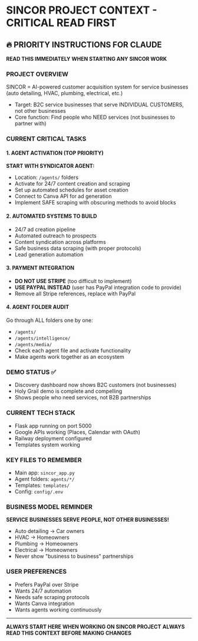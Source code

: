 # SINCOR PROJECT CONTEXT - CRITICAL READ FIRST

## 🔥 PRIORITY INSTRUCTIONS FOR CLAUDE
**READ THIS IMMEDIATELY WHEN STARTING ANY SINCOR WORK**

### PROJECT OVERVIEW
SINCOR = AI-powered customer acquisition system for service businesses (auto detailing, HVAC, plumbing, electrical, etc.)
- Target: B2C service businesses that serve INDIVIDUAL CUSTOMERS, not other businesses
- Core function: Find people who NEED services (not businesses to partner with)

### CURRENT CRITICAL TASKS

#### 1. AGENT ACTIVATION (TOP PRIORITY)
**START WITH SYNDICATOR AGENT:**
- Location: `/agents/` folders
- Activate for 24/7 content creation and scraping
- Set up automated schedules for asset creation
- Connect to Canva API for ad generation
- Implement SAFE scraping with obscuring methods to avoid blocks

#### 2. AUTOMATED SYSTEMS TO BUILD
- 24/7 ad creation pipeline
- Automated outreach to prospects
- Content syndication across platforms
- Safe business data scraping (with proper protocols)
- Lead generation automation

#### 3. PAYMENT INTEGRATION
- **DO NOT USE STRIPE** (too difficult to implement)
- **USE PAYPAL INSTEAD** (user has PayPal integration code to provide)
- Remove all Stripe references, replace with PayPal

#### 4. AGENT FOLDER AUDIT
Go through ALL folders one by one:
- `/agents/` 
- `/agents/intelligence/`
- `/agents/media/`
- Check each agent file and activate functionality
- Make agents work together as an ecosystem

### DEMO STATUS ✅
- Discovery dashboard now shows B2C customers (not businesses)
- Holy Grail demo is complete and compelling
- Shows people who need services, not B2B partnerships

### CURRENT TECH STACK
- Flask app running on port 5000
- Google APIs working (Places, Calendar with OAuth)
- Railway deployment configured
- Templates system working

### KEY FILES TO REMEMBER
- Main app: `sincor_app.py`
- Agent folders: `agents/*/`  
- Templates: `templates/`
- Config: `config/.env`

### BUSINESS MODEL REMINDER
**SERVICE BUSINESSES SERVE PEOPLE, NOT OTHER BUSINESSES!**
- Auto detailing → Car owners
- HVAC → Homeowners  
- Plumbing → Homeowners
- Electrical → Homeowners
- Never show "business to business" partnerships

### USER PREFERENCES
- Prefers PayPal over Stripe
- Wants 24/7 automation
- Needs safe scraping protocols
- Wants Canva integration
- Wants agents working continuously

---
**ALWAYS START HERE WHEN WORKING ON SINCOR PROJECT**
**ALWAYS READ THIS CONTEXT BEFORE MAKING CHANGES**